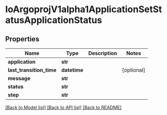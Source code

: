 # IoArgoprojV1alpha1ApplicationSetStatusApplicationStatus

## Properties
Name | Type | Description | Notes
------------ | ------------- | ------------- | -------------
**application** | **str** |  | 
**last_transition_time** | **datetime** |  | [optional] 
**message** | **str** |  | 
**status** | **str** |  | 
**step** | **str** |  | 

[[Back to Model list]](../README.md#documentation-for-models) [[Back to API list]](../README.md#documentation-for-api-endpoints) [[Back to README]](../README.md)


